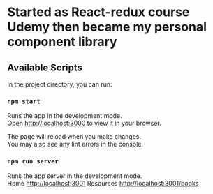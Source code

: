 # Started as React-redux course Udemy then became my personal component library

## Available Scripts

In the project directory, you can run:

### `npm start`

Runs the app in the development mode.\
Open [http://localhost:3000](http://localhost:3000) to view it in your browser.

The page will reload when you make changes.\
You may also see any lint errors in the console.

### `npm run server`

Runs the app server in the development mode.\
Home [http://localhost:3001](http://localhost:3001)
Resources [http://localhost:3001/books](http://localhost:3001/books)
